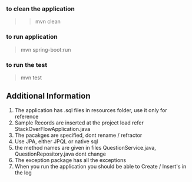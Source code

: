### to clean the application 
> > mvn clean


### to run application 
> mvn  spring-boot:run 

### to run the test
> mvn test

## Additional Information 
1. The application has .sql files in resources folder, use it only for reference 
2. Sample Records are inserted at the project load refer StackOverFlowApplication.java
3. The pacakges are specified, dont rename / refractor 
4. Use JPA, either JPQL or native sql 
5. the method names are given in files  QuestionService.java, QuestionRepository.java dont change
6. The exception package has all the exceptions 
7. When you run the application you should be able to Create / Insert's in the log 









